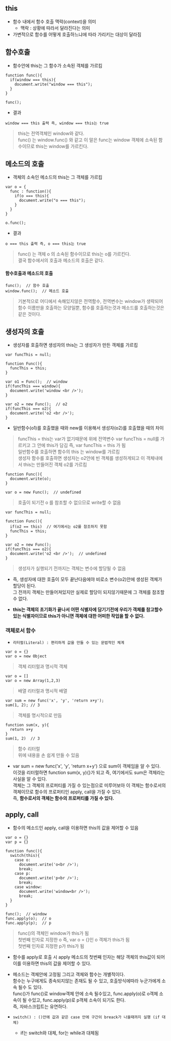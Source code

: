 ## this
- 함수 내에서 함수 호출 맥락(context)을 의미
  - 맥락 : 상황에 따라서 달라진다는 의미
- 가변적으로 함수를 어떻게 호출하느냐에 따라 가리키는 대상이 달라짐

## 함수호출
- 함수안에 this는 그 함수가 소속된 객체를 가르킴
```
function func(){
  if(window === this){
    document.write("window === this");
  }
}

func(); 
```
- 결과
```
window === this 출력 즉, window === this는 true
```
> this는 전역객체인 window와 같다.<br/>func() 는 window.func() 와 같고 이 말은 func는 window 객체에 소속된 함수이므로 this는 window를 가르킨다.


## 메소드의 호출
- 객체의 소속인 메소드의 this는 그 객체를 가르킴
```
var o = {
  func : function(){
    if(o === this){
      document.write("o === this");
    }
  }
}

o.func();
```
- 결과
```
o === this 출력 즉, o === this는 true
```
> func() 는 객체 o 의 소속된 함수이므로 this는 o를 가르킨다.<br/>결국 함수에서의 호출과 메소드의 호출은 같다.


#### 함수호출과 메소드의 호출
```
func();  // 함수 호출
window.func();  // 메소드 호출
```
> 기본적으로 어디에서 속해있지않은 전역함수, 전역변수는 window가 생략되어 함수 이름만을 호출하는 모양일뿐, 함수를 호출하는것과 메소드를 호출하는것은 같은 것이다.


## 생성자의 호출
- 생성자를 호출하면 생성자의 this는 그 생성자가 만든 객체를 가르킴
```
var funcThis = null; 
 
function Func(){
  funcThis = this;
}

var o1 = Func();  // window
if(funcThis === window){
  document.write('window <br />');
}
 
var o2 = new Func();  // o2
if(funcThis === o2){
  document.write('o2 <br />');
}
```
- 일반함수(o1)를 호출했을 때와 new를 이용해서 생성자(o2)를 호출했을 때의 차이
> funcThis = this는 var가 없기때문에 위에 전역변수 var funcThis = null를 가르키고 그 안에 this가 담김 즉, var funcThis = this 가 됨<br/>일반함수를 호출하면 함수의 this 는 window를 가르킴<br/>생성자 함수를 호출하면 생성자는 o2안에 빈 객체를 생성하게되고 이 객체내에서 this는 만들어진 객체 o2를 가르킴
```
function Func(){
  document.write(o);
}

var o = new Func();  // undefined
```
> 호출이 되기전 o 를 참조할 수 없으므로 write할 수 없음

```
var funcThis = null; 
 
function Func(){
  if(o2 == this)  // 여기에서는 o2를 참조하지 못함
  funcThis = this;
}

var o2 = new Func();
if(funcThis === o2){
  document.write('o2 <br />');  // undefined
}
```
> 생성자가 실행되기 전까지는 객체는 변수에 할당될 수 없음

- 즉, 생성자에 대한 호출이 모두 끝난다음에야 비로소 변수(o2)안에 생성된 객체가 할당이 된다.<br/>그 전까지 객체는 만들어져있지만 실제로 할당이 되지않기때문에 그 객체를 참조할 수 없다.

- __this는 객체의 초기화가 끝나서 어떤 식별자에 담기기전에 우리가 객체를 참고할수있는 식별자이므로 this가 아니면 객체에 대한 어떠한 작업을 할 수 없다.__


### 객체로서 함수
- `리터럴(Literal) : 편리하게 값을 만들 수 있는 문법적인 체계`
```
var o = {}
var o = new Object
```
> 객체 리터럴과 명시적 객체
```
var o = []
var o = new Array(1,2,3) 
```
> 배열 리터럴과 명시적 배열
```
var sum = new func('x', 'y', 'return x+y');
sum(1, 2); // 3
```
> 객체를 명시적으로 만듬
```
function sum(x, y){
  return x+y
}
sum(1, 2)  // 3
```
> 함수 리터럴<br/>위에 내용을 손 쉽게 만들 수 있음

- var sum = new func('x', 'y', 'return x+y') 으로 sum이 객체임을 알 수 있다.<br/>이것을 리터럴하면 function sum(x, y){}가 되고 즉, 여기에서도 sum은 객체라는 사실을 알 수 있다.<br/>객체는 그 객체의 프로퍼티를 가질 수 있는점으로 미루어보아 이 객체는 함수로서의 객체이므로 함수의 프로퍼티인 apply, call을 가질 수 있다.<br/>즉, __함수로서의 객체는 함수의 프로퍼티를 가질 수 있다.__

## apply, call
- 함수의 메소드인 apply, call을 이용하면 this의 값을 제어할 수 있음
```
var o = {}
var p = {}

function func(){
  switch(this){
    case o:
      document.write('o<br />');
      break;
    case p:
      document.write('p<br />');
      break;
    case window:
      document.write('window<br />');
      break;          
  }
}

func();  // window
func.apply(o);  // o
func.apply(p);  // p
```
> func()의 객체인 window가 this가 됨<br/>첫번째 인자로 지정한 o 즉, var o = {}인 o 객체가 this가 됨<br/>첫번째 인자로 지정한 p가 this가 됨

- 함수를 apply로 호출 시 apply 메소드의 첫번째 인자는 해당 객체의 this값이 되어 이를 이용하면 this의 값을 제어할 수 있다.

- 메소드는 객체안에 고정됨 그리고 객체와 함수는 개별적이다.<br/>함수는 누구에게도 종속되지않는 존재도 될 수 있고, 호출방식에따라 누군가에게 소속 될수 도 있다.<br/>func()가 func()로 window객체 안에 소속 될수있고, func.apply(o)로 o객체 소속이 될 수있고, func.apply(p)로 p객체 소속이 되기도 한다.<br/>즉, 자바스크립트는 유연하다.

- `switch() : ()안에 값과 같은 case 안에 구간이 breack가 나올때까지 실행 (if 대체)`
    - if는 switch와 대체, for는 while과 대체됨

